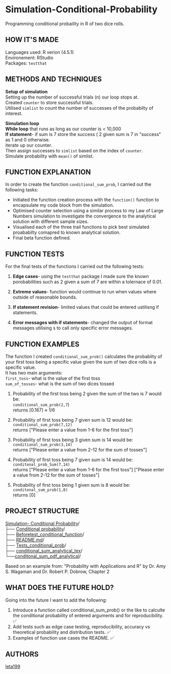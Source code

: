 # Simulation-Conditional-Probability

Programming conditional probaility in R of two dice rolls.   
 
## HOW IT'S MADE 
Languages used: R verion (4.5.1)    
Environement: RStudio  
Packages: `testthat`

## METHODS AND TECHNIQUES  
**Setup of simulation**   
Setting up the number of successful trials (n) our loop stops at.  
Created `counter` to store successful trials.   
Utilised `simlist` to count the number of successes of the probabilty of interest. 

**Simulation loop**  
**While loop** that runs  as long as our counter is < 10,000  
**If statement**- if sum is 7 store  the success ( 2 given sum is 7 in "success" as 1 and 0 otherwise.   
iterate up our counter.     
Then assign successes to `simlist` based on the index of `counter`.   
Simulate probability with `mean()` of simlist. 

## FUNCTION EXPLANATION

In order to create the function `conditional_sum_prob`, I carried out the following tasks:

- Initiated the function creation process with the `function()` function to encapsulate my code block from the simulation.
- Optimised counter selection using a similar process to my Law of Large Numbers simulation to investigate the convergence to the analytical solution with different sample sizes.
- Visualised each of the three trail functions to pick best simulated proababilty comapred to known analytical solution.
- Final beta function defined.

## FUNCTION TESTS 
For the final tests of the functions I carried out the following tests:   
1) **Edge cases**- using the `testthat` package I made sure the known porobabilities such as 2 given a sum of 7 are within a tolernace of 0.01. 

2) **Extreme values**- function would continue to run when values where outside of reasonable bounds.   

3) **If statement revision**- limited values that could be entered ustilisng if statements.   

4) **Error messages with if statements**- changed the output of format messages utilising `$` to call only specific error messages.

## FUNCTION EXAMPLES  
The function I created `conditional_sum_prob()` calculates the probablity of your first toss being a specific value given the sum of two dice rolls is a specific value.  
It has two main arguments:  
`first_toss`- what is the value of the first toss   
`sum_of_tosses`- what is the sum of two dices tossed   

1) Probability of the first toss being 2 given the sum of the two is 7 would be:  
`conditional_sum_prob(2,7`)   
returns [0.167] ≈ 1/6 

2) Probability of first toss being 7 given sum is 12 would be:  
`conditional_sum_prob(7,12)`  
returns  ["Please enter a value from 1-6 for the first toss"]

3) Probability of first toss being 3 given sum is 14 would be:  
`conditional_sum_prob(3,14)`  
returns ["Please enter a value from 2-12 for the sum of tosses"]

4) Probability of first toss being 7 given sum is 14 would be:  
`conditonal_prob_Sum(7,14)`  
returns  ["Please enter a value from 1-6 for the first toss"]
         ["Please enter a value from 2-12 for the sum of tosses"]
                    
6) Probability of first toss being 1 given sum is 8 would be:  
`conditonal_sum_prob(1,8)`  
returns [0]

 ## PROJECT STRUCTURE      
[Simulation- Conditional Probability](https://github.com/leta199/Simulation-Conditional-Probability)/  
├── [Conditional probability](https://github.com/leta199/Simulation-Conditional-Probability/blob/main/Conditional%20probability.r)/   
├── [Beforetest_conditional_function](https://github.com/leta199/Simulation-Conditional-Probability/blob/main/Beforetests_conditional_function.r)/  
├── [README.md](https://github.com/leta199/Simulation-Conditional-Probability/blob/main/README.md)/    
├── [Tests_conditional_prob](https://github.com/leta199/Simulation-Conditional-Probability/blob/main/Tests_conditional_prob.r)/  
├── [conditional_sum_analytical_tex](https://github.com/leta199/Simulation-Conditional-Probability/blob/main/conditional_sum.tex)/  
└──[conditonal_sum_pdf_analytical](https://github.com/leta199/Simulation-Conditional-Probability/blob/main/conditional_sum_analytical_pdf.pdf)/
  
Based on an example from:
"Probability with Applications and R" by Dr. Amy S. Wagaman and Dr. Robert P. Dobrow, Chapter 2

## WHAT DOES THE FUTURE HOLD?  
 Going into the future I want to add the following:  
 1) Introduce a function called conditional_sum_prob() or the like to calculte the conditional probability of entered arguments and for reproducibility.  ✅
 2) Add tests such as edge case testing, reproducibility, accuracy vs theoretical probability and distribution tests. ✅
 3) Examples of function use cases the README. ✅  

## AUTHORS   
[leta199](https://github.com/leta199)  


